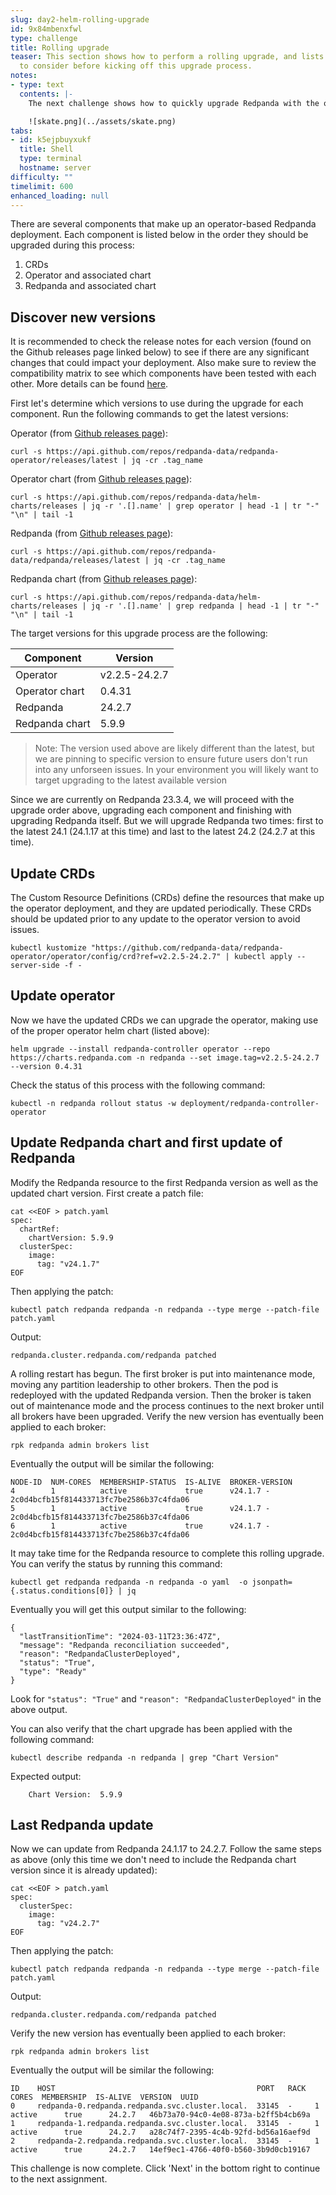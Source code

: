```yaml
---
slug: day2-helm-rolling-upgrade
id: 9x84mbenxfwl
type: challenge
title: Rolling upgrade
teaser: This section shows how to perform a rolling upgrade, and lists a few things
  to consider before kicking off this upgrade process.
notes:
- type: text
  contents: |-
    The next challenge shows how to quickly upgrade Redpanda with the operator.

    ![skate.png](../assets/skate.png)
tabs:
- id: k5ejpbuyxukf
  title: Shell
  type: terminal
  hostname: server
difficulty: ""
timelimit: 600
enhanced_loading: null
---
```

There are several components that make up an operator-based Redpanda deployment. Each component is listed below in the order they should be upgraded during this process:

1. CRDs
2. Operator and associated chart
3. Redpanda and associated chart

## Discover new versions

It is recommended to check the release notes for each version (found on the Github releases page linked below) to see if there are any significant changes that could impact your deployment. Also make sure to review the compatibility matrix to see which components have been tested with each other. More details can be found [here](https://docs.redpanda.com/current/upgrade/k-upgrade-operator/).

First let's determine which versions to use during the upgrade for each component. Run the following commands to get the latest versions:

Operator (from [Github releases page](https://github.com/redpanda-data/redpanda-operator/releases)):

```bash,run
curl -s https://api.github.com/repos/redpanda-data/redpanda-operator/releases/latest | jq -cr .tag_name
```

Operator chart (from [Github releases page](https://github.com/redpanda-data/helm-charts/releases)):

```bash,run
curl -s https://api.github.com/repos/redpanda-data/helm-charts/releases | jq -r '.[].name' | grep operator | head -1 | tr "-" "\n" | tail -1
```

Redpanda (from [Github releases page](https://github.com/redpanda-data/helm-charts/releases)):

```bash,run
curl -s https://api.github.com/repos/redpanda-data/redpanda/releases/latest | jq -cr .tag_name
```

Redpanda chart (from [Github releases page](https://github.com/redpanda-data/helm-charts/releases)):

```bash,run
curl -s https://api.github.com/repos/redpanda-data/helm-charts/releases | jq -r '.[].name' | grep redpanda | head -1 | tr "-" "\n" | tail -1
```

The target versions for this upgrade process are the following:

| Component | Version |
|-|-|
| Operator | v2.2.5-24.2.7 |
| Operator chart | 0.4.31 |
| Redpanda | 24.2.7 |
| Redpanda chart | 5.9.9 |

> Note: The version used above are likely different than the latest, but we are pinning to specific version to ensure future users don't run into any unforseen issues. In your environment you will likely want to target upgrading to the latest available version

Since we are currently on Redpanda 23.3.4, we will proceed with the upgrade order above, upgrading each component and finishing with upgrading Redpanda itself. But we will upgrade Redpanda two times: first to the latest 24.1 (24.1.17 at this time) and last to the latest 24.2 (24.2.7 at this time).

## Update CRDs

The Custom Resource Definitions (CRDs) define the resources that make up the operator deployment, and they are updated periodically. These CRDs should be updated prior to any update to the operator version to avoid issues.

```bash,run
kubectl kustomize "https://github.com/redpanda-data/redpanda-operator/operator/config/crd?ref=v2.2.5-24.2.7" | kubectl apply --server-side -f -
```

## Update operator

Now we have the updated CRDs we can upgrade the operator, making use of the proper operator helm chart (listed above):

```bash,run
helm upgrade --install redpanda-controller operator --repo https://charts.redpanda.com -n redpanda --set image.tag=v2.2.5-24.2.7 --version 0.4.31
```

Check the status of this process with the following command:

```bash,run
kubectl -n redpanda rollout status -w deployment/redpanda-controller-operator
```

## Update Redpanda chart and first update of Redpanda

Modify the Redpanda resource to the first Redpanda version as well as the updated chart version. First create a patch file:

```bash,run
cat <<EOF > patch.yaml
spec:
  chartRef:
    chartVersion: 5.9.9
  clusterSpec:
    image:
      tag: "v24.1.7"
EOF
```

Then applying the patch:

```bash,run
kubectl patch redpanda redpanda -n redpanda --type merge --patch-file patch.yaml
```

Output:

```bash,nocopy
redpanda.cluster.redpanda.com/redpanda patched
```

A rolling restart has begun. The first broker is put into maintenance mode, moving any partition leadership to other brokers. Then the pod is redeployed with the updated Redpanda version. Then the broker is taken out of maintenance mode and the process continues to the next broker until all brokers have been upgraded. Verify the new version has eventually been applied to each broker:

```bash,run
rpk redpanda admin brokers list
```

Eventually the output will be similar the following:

```bash,nocopy
NODE-ID  NUM-CORES  MEMBERSHIP-STATUS  IS-ALIVE  BROKER-VERSION
4        1          active             true      v24.1.7 - 2c0d4bcfb15f814433713fc7be2586b37c4fda06
5        1          active             true      v24.1.7 - 2c0d4bcfb15f814433713fc7be2586b37c4fda06
6        1          active             true      v24.1.7 - 2c0d4bcfb15f814433713fc7be2586b37c4fda06
```

It may take time for the Redpanda resource to complete this rolling upgrade. You can verify the status by running this command:

```bash,run
kubectl get redpanda redpanda -n redpanda -o yaml  -o jsonpath={.status.conditions[0]} | jq
```

Eventually you will get this output similar to the following:

```bash,nocopy
{
  "lastTransitionTime": "2024-03-11T23:36:47Z",
  "message": "Redpanda reconciliation succeeded",
  "reason": "RedpandaClusterDeployed",
  "status": "True",
  "type": "Ready"
}
```

Look for `"status": "True"` and `"reason": "RedpandaClusterDeployed"` in the above output.

You can also verify that the chart upgrade has been applied with the following command:

```bash,run
kubectl describe redpanda -n redpanda | grep "Chart Version"
```

Expected output:

```bash,nocopy
    Chart Version:  5.9.9
```

## Last Redpanda update

Now we can update from Redpanda 24.1.17 to 24.2.7. Follow the same steps as above (only this time we don't need to include the Redpanda chart version since it is already updated):

```bash,run
cat <<EOF > patch.yaml
spec:
  clusterSpec:
    image:
      tag: "v24.2.7"
EOF
```

Then applying the patch:

```bash,run
kubectl patch redpanda redpanda -n redpanda --type merge --patch-file patch.yaml
```

Output:

```bash,nocopy
redpanda.cluster.redpanda.com/redpanda patched
```

Verify the new version has eventually been applied to each broker:

```bash,run
rpk redpanda admin brokers list
```

Eventually the output will be similar the following:

```bash,nocopy
ID    HOST                                             PORT   RACK  CORES  MEMBERSHIP  IS-ALIVE  VERSION  UUID
0     redpanda-0.redpanda.redpanda.svc.cluster.local.  33145  -     1      active      true      24.2.7   46b73a70-94c0-4e08-873a-b2ff5b4cb69a
1     redpanda-1.redpanda.redpanda.svc.cluster.local.  33145  -     1      active      true      24.2.7   a28c74f7-2395-4c4b-92fd-bd56a16aef9d
2     redpanda-2.redpanda.redpanda.svc.cluster.local.  33145  -     1      active      true      24.2.7   14ef9ec1-4766-40f0-b560-3b9d0cb19167
```

This challenge is now complete. Click 'Next' in the bottom right to continue to the next assignment.

